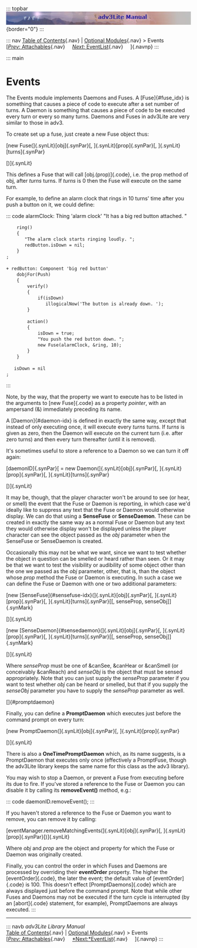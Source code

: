 ::: topbar
![](topbar.jpg){border="0"}
:::

::: nav
[Table of Contents](toc.htm){.nav} \| [Optional
Modules](optional.htm){.nav} \> Events\
[[*Prev:* Attachables](attachable.htm){.nav}     [*Next:*
EventList](eventlist.htm){.nav}     ]{.navnp}
:::

::: main
# Events

The Events module implements Daemons and Fuses. A [Fuse]{#fuse_idx} is
something that causes a piece of code to execute after a set number of
turns. A Daemon is something that causes a piece of code to be executed
every turn or every so many turns. Daemons and Fuses in adv3Lite are
very similar to those in adv3.

To create set up a fuse, just create a new Fuse object thus:

[new Fuse(]{.synLit}[obj]{.synPar}[, ]{.synLit}[prop]{.synPar}[,
]{.synLit}[turns]{.synPar}

[)]{.synLit}

This defines a Fuse that will call [obj.(prop)]{.code}, i.e. the prop
method of obj, after *turns* turns. If *turns* is 0 then the Fuse will
execute on the same turn.

For example, to define an alarm clock that rings in 10 turns\' time
after you push a button on it, we could define:

::: code
    alarmClock: Thing 'alarm clock'
        "It has a big red button attached. "
        
        ring() 
        {
           "The alarm clock starts ringing loudly. ";
           redButton.isDown = nil;
        }
    ;

    + redButton: Component 'big red button'
        dobjFor(Push)
        {
            verify()
            { 
                if(isDown)
                   illogicalNow('The button is already down. ');
            }
          
            action()
            {
                isDown = true;
                "You push the red button down. ";
                new Fuse(alarmClock, &ring, 10);
            }
        }
       
       isDown = nil
    ;
:::

Note, by the way, that the property we want to execute has to be listed
in the arguments to [new Fuse]{.code} as a property *pointer*, with an
ampersand (&) immediately preceding its name.

A [Daemon]{#daemon-idx} is defined in exactly the same way, except that
instead of only executing once, it will execute every *turns* turns. If
*turns* is given as zero, then the Daemon will execute on the current
turn (i.e. after zero turns) and then every turn thereafter (until it is
removed).

It\'s sometimes useful to store a reference to a Daemon so we can turn
it off again:

[daemonID]{.synPar}[ = new Daemon(]{.synLit}[obj]{.synPar}[,
]{.synLit}[prop]{.synPar}[, ]{.synLit}[turns]{.synPar}

[)]{.synLit}

It may be, though, that the player character won\'t be around to see (or
hear, or smell) the event that the Fuse or Daemon is reporting, in which
case we\'d ideally like to suppress any text that the Fuse or Daemon
would otherwise display. We can do that using a **SenseFuse** or
**SenseDaemon**. These can be created in exactly the same way as a
normal Fuse or Daemon but any text they would otherwise display won\'t
be displayed unless the player character can see the object passed as
the *obj* parameter when the SenseFuse or SenseDaemon is created.

Occasionally this may not be what we want, since we want to test whether
the object in question can be smelled or heard rather than seen. Or it
may be that we want to test the visibility or audibility of some object
other than the one we passed as the *obj* parameter, other, that is,
than the object whose *prop* method the Fuse or Daemon is executing. In
such a case we can define the Fuse or Daemon with one or two additional
parameters:

[new [SenseFuse]{#sensefuse-idx}(]{.synLit}[obj]{.synPar}[,
]{.synLit}[prop]{.synPar}[, ]{.synLit}[turns]{.synPar}[\[, senseProp,
senseObj\]]{.synMark}

[)]{.synLit}

[new [SenseDaemon]{#sensedaemon}(]{.synLit}[obj]{.synPar}[,
]{.synLit}[prop]{.synPar}[, ]{.synLit}[turns]{.synPar}[\[, senseProp,
senseObj\]]{.synMark}

[)]{.synLit}

Where *senseProp* must be one of &canSee, &canHear or &canSmell (or
conceivably &canReach) and *senseObj* is the object that must be sensed
appropriately. Note that you can just supply the *senseProp* parameter
if you want to test whether *obj* can be heard or smelled, but that if
you supply the *senseObj* parameter you have to supply the *senseProp*
parameter as well.

[]{#promptdaemon}

Finally, you can define a **PromptDaemon** which executes just before
the command prompt on every turn:

[new PromptDaemon(]{.synLit}[obj]{.synPar}[, ]{.synLit}[prop]{.synPar}

[)]{.synLit}

There is also a **OneTimePromptDaemon** which, as its name suggests, is
a PromptDaemon that executes only once (effectively a PromptFuse, though
the adv3Lite library keeps the same name for this class as the adv3
library).

You may wish to stop a Daemon, or prevent a Fuse from executing before
its due to fire. If you\'ve stored a reference to the Fuse or Daemon you
can disable it by calling its **removeEvent()** method, e.g.:

::: code
      daemonID.removeEvent();
:::

If you haven\'t stored a reference to the Fuse or Daemon you want to
remove, you can remove it by calling:

[eventManager.removeMatchingEvents(]{.synLit}[obj]{.synPar}[,
]{.synLit}[prop]{.synPar}[)]{.synLit}

Where *obj* and *prop* are the object and property for which the Fuse or
Daemon was originally created.

Finally, you can control the order in which Fuses and Daemons are
processed by overriding their **eventOrder** property. The higher the
[eventOrder]{.code}, the later the event; the default value of
[eventOrder]{.code} is 100. This doesn\'t effect [PromptDaemons]{.code}
which are always displayed just before the command prompt. Note that
while other Fuses and Daemons may not be executed if the turn cycle is
interrupted (by an [abort]{.code} statement, for example), PromptDaemons
are always executed.
:::

------------------------------------------------------------------------

::: navb
*adv3Lite Library Manual*\
[Table of Contents](toc.htm){.nav} \| [Optional
Modules](optional.htm){.nav} \> Events\
[[*Prev:* Attachables](attachable.htm){.nav}    
[*Next:*EventList](eventlist.htm){.nav}     ]{.navnp}
:::
